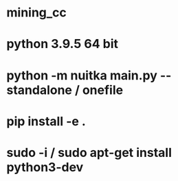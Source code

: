 # mining_cc
# python 3.9.5 64 bit
# python -m nuitka main.py --standalone / onefile
# pip install -e .

# sudo -i / sudo apt-get install python3-dev